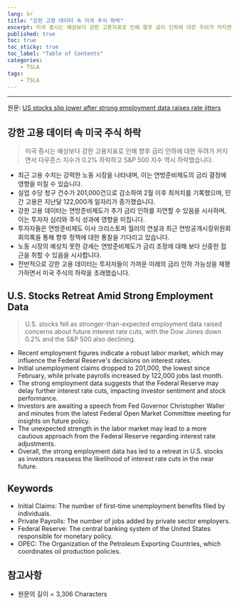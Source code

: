 ```yaml
---
lang: kr
title: "강한 고용 데이터 속 미국 주식 하락"
excerpt: 미국 증시는 예상보다 강한 고용지표로 인해 향후 금리 인하에 대한 우려가 커지면서 다우존스 지수가 0.2% 하락하고 S&P 500 지수 역시 하락했습니다.
published: true
toc: true
toc_sticky: true
toc_label: "Table of Contents"
categories:
    - TSLA
tags:
    - TSLA
---
```


---

  원문: [US stocks slip lower after strong employment data raises rate jitters](https://www.investing.com/news/stock-market-news/us-stocks-slip-lower-after-strong-employment-data-raises-rate-jitters-3801671)

## 강한 고용 데이터 속 미국 주식 하락

> 미국 증시는 예상보다 강한 고용지표로 인해 향후 금리 인하에 대한 우려가 커지면서 다우존스 지수가 0.2% 하락하고 S&P 500 지수 역시 하락했습니다.


- 최근 고용 수치는 강력한 노동 시장을 나타내며, 이는 연방준비제도의 금리 결정에 영향을 미칠 수 있습니다.
- 실업 수당 청구 건수가 201,000건으로 감소하여 2월 이후 최저치를 기록했으며, 민간 고용은 지난달 122,000개 일자리가 증가했습니다.
- 강한 고용 데이터는 연방준비제도가 추가 금리 인하를 지연할 수 있음을 시사하며, 이는 투자자 심리와 주식 성과에 영향을 미칩니다.
- 투자자들은 연방준비제도 이사 크리스토퍼 월러의 연설과 최근 연방공개시장위원회 회의록을 통해 향후 정책에 대한 통찰을 기다리고 있습니다.
- 노동 시장의 예상치 못한 강세는 연방준비제도가 금리 조정에 대해 보다 신중한 접근을 취할 수 있음을 시사합니다.
- 전반적으로 강한 고용 데이터는 투자자들이 가까운 미래의 금리 인하 가능성을 재평가하면서 미국 주식의 하락을 초래했습니다.

## U.S. Stocks Retreat Amid Strong Employment Data

> U.S. stocks fell as stronger-than-expected employment data raised concerns about future interest rate cuts, with the Dow Jones down 0.2% and the S&P 500 also declining.


- Recent employment figures indicate a robust labor market, which may influence the Federal Reserve's decisions on interest rates.
- Initial unemployment claims dropped to 201,000, the lowest since February, while private payrolls increased by 122,000 jobs last month.
- The strong employment data suggests that the Federal Reserve may delay further interest rate cuts, impacting investor sentiment and stock performance.
- Investors are awaiting a speech from Fed Governor Christopher Waller and minutes from the latest Federal Open Market Committee meeting for insights on future policy.
- The unexpected strength in the labor market may lead to a more cautious approach from the Federal Reserve regarding interest rate adjustments.
- Overall, the strong employment data has led to a retreat in U.S. stocks as investors reassess the likelihood of interest rate cuts in the near future.

## Keywords

- Initial Claims: The number of first-time unemployment benefits filed by individuals.
- Private Payrolls: The number of jobs added by private sector employers.
- Federal Reserve: The central banking system of the United States responsible for monetary policy.
- OPEC: The Organization of the Petroleum Exporting Countries, which coordinates oil production policies.

## 참고사항

- 원문의 길이 = 3,306 Characters

